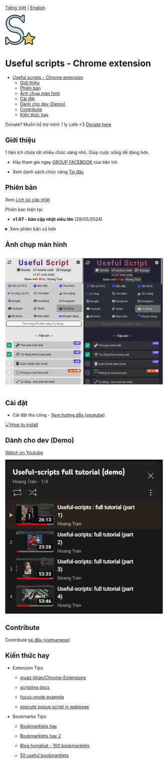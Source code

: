[Tiếng Việt](./README.md) | [English](./README-en.md)

![Logo](/assets/icon128.png)

# Useful scripts - Chrome extension

- [Useful scripts - Chrome extension](#useful-scripts---chrome-extension)
  - [Giới thiệu](#giới-thiệu)
  - [Phiên bản](#phiên-bản)
  - [Ảnh chụp màn hình](#ảnh-chụp-màn-hình)
  - [Cài đặt](#cài-đặt)
  - [Dành cho dev (Demo)](#dành-cho-dev-demo)
  - [Contribute](#contribute)
  - [Kiến thức hay](#kiến-thức-hay)

Donate? Muốn hỗ trợ mình 1 ly cafe <3 [Donate here](https://github.com/HoangTran0410/HoangTran0410/blob/main/DONATE.md)

## Giới thiệu

1 tiện ích chứa rất nhiều chức năng nhỏ. Giúp cuộc sống dễ dàng hơn.

- Hãy tham gia ngay [GROUP FACEBOOK](https://www.facebook.com/groups/1154059318582088) của tiện ích

- Xem danh sách chức năng [Tại đây](./md/LIST_SCRIPTS_VI.md)

## Phiên bản

Xem [Lịch sử cập nhật](/md/CHANGELOGS.md)

Phiên bản hiện tại:

- **v1.67 - bản cập nhật siêu lớn** (29/05/2024)

<details>
  <summary>Xem phiên bản cũ hơn</summary>

- <del>v1.66 - bản cập nhật lớn (27/04/2024)</del>
- <del>v1.65-hotfix (08/04/2024)</del>
- <del>v1.64-hotfix (07/04/2024)</del>
- <del>v1.63 (03/04/2024)</del>
- <del>v1.6 (13/03/2024)</del>
- <del>v1.5 (12/07/2023)</del>
- <del>v1.4 (25/12/2024)</del>
- <del>v1.3 (27/11/2024)</del>
- <del>v1.2 (08/11/2022)</del>
- <del>v1.1 (07/11/2022)</del>

</details>

## Ảnh chụp màn hình

<div style="display:flex;flex-direction:row">

![screenshot](./assets/screenshots/Screen%20Shot%202024-05-29_light.png)

![screenshot](./assets/screenshots/Screen%20Shot%202024-05-29_dark.png)

</div>

## Cài đặt

- Cài đặt thủ công - [Xem hướng dẫn (youtube)](https://www.youtube.com/watch?v=2wFTbDK80g0)

[![How to install](https://img.youtube.com/vi/2wFTbDK80g0/0.jpg)](https://www.youtube.com/watch?v=2wFTbDK80g0)

## Dành cho dev (Demo)

[Watch on Youtube](https://www.youtube.com/watch?v=rVbr2dJvVMI&list=PLcZcXUjIE-TS13z4sf1mdzZoc9RHB2djl)

[![Video Tutorial (Demo)](./assets/screenshots/Screenshot_3.png)](https://www.youtube.com/watch?v=rVbr2dJvVMI&list=PLcZcXUjIE-TS13z4sf1mdzZoc9RHB2djl)

## Contribute

Contribute [tại đây (vietnamese)](/md/CONTRIBUTE.md)

## Kiến thức hay

- Extension Tips

  - [muaz-khan/Chrome-Extensions](https://github.com/muaz-khan/Chrome-Extensions)

  - [scripting docs](https://developer.chrome.com/docs/extensions/reference/scripting/)

  - [focus-mode example](https://github.com/GoogleChrome/chrome-extensions-samples/blob/main/tutorials/focus-mode/background.js)

  - [execute popup script in webpage](https://stackoverflow.com/questions/9515704/access-variables-and-functions-defined-in-page-context-using-a-content-script)

- Bookmarks Tips

  - [Bookmarklets hay](https://bookmarklet.vercel.app/)

  - [Bookmarklets hay 2](https://www.thetechbasket.com/most-useful-bookmarklets/)

  - [Blog hongkiat - 100 bookmarklets](https://www.hongkiat.com/blog/100-useful-bookmarklets-for-better-productivity-ultimate-list/)

  - [50 useful bookmarklets](https://www.wordzz.com/50-most-useful-bookmarklets/)
